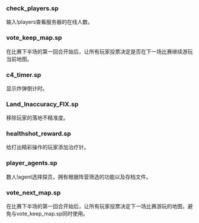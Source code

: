 ### check_players.sp

输入!players查看服务器的在线人数。

### vote_keep_map.sp

在比赛下半场的第一回合开始后，让所有玩家投票决定是否在下一场比赛继续游玩当前地图。

### c4_timer.sp

显示炸弹倒计时。

### Land_Inaccuracy_FIX.sp

移除玩家的落地不精准度。

### healthshot_reward.sp

给打出精彩操作的玩家添加治疗针。

### player_agents.sp

数人!agent选择探员，拥有根据阵营筛选的功能以及存档文件。

### vote_next_map.sp

在比赛下半场的第一回合开始后，让所有玩家投票决定下一场比赛游玩的地图，避免与vote_keep_map.sp同时使用。
